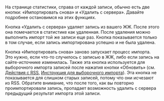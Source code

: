 На странице статистики, справа от каждой записи, обычно есть две кнопки: «Импортировать снова» и «Удалить с сервера». Давайте подробнее остановимся на этих функциях.

Кнопка «Удалить с сервера» удаляет запись из вашего ЖЖ. После этого она помечается в статистике как удаленная. После удаления можно выполнить импорт той же записи еще раз. Кнопка показывается только в том случае, если запись импортирована успешно и не была удалена.

Кнопка «Импортировать снова» заново запускает процесс импорта. Это нужно, если что-то случилось с записью в ЖЖ, либо если запись на сайте-источнике изменилась. Также эта кнопка используется для выборочного импорта записей после нажатия кнопки «Обновить» (см. [Действия с RSS](Feed_actions.md), [Инструкция для выборочного импорта](Instruction_manual.md)). Эта кнопка не показывается для слишком старых записей, потому что они исчезают из RSS. Обратите внимание, что после того, как вы повторно проимпортировали запись, пропадает возможность удалить с сервера предыдущий результат импорта этой записи.